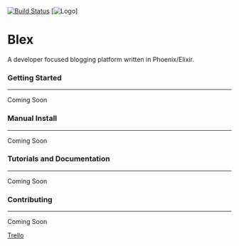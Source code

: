 [![Build Status](https://travis-ci.org/Harrisonl/Blex.svg?branch=master)](https://travis-ci.org/Harrisonl/Blex)
[![Logo](http://i.imgur.com/AU333YV.png)]

# Blex

A developer focused blogging platform written in Phoenix/Elixir.

### Getting Started
---

Coming Soon

### Manual Install
---

Coming Soon

### Tutorials and Documentation
---

Coming Soon

### Contributing
---

Coming Soon

[Trello](https://trello.com/b/vXWs8Uqp/blex)

